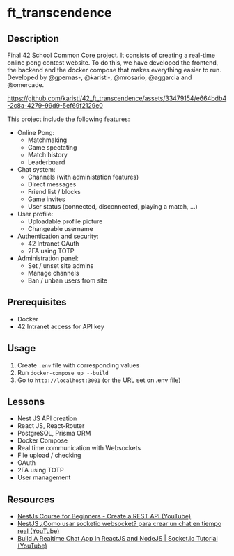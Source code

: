 # ft_transcendence

## Description
Final 42 School Common Core project. It consists of creating a real-time online pong contest website. To do this, we have developed the frontend, the backend and the docker compose that makes everything easier to run. Developed by @gpernas-, @karisti-, @mrosario, @aggarcia and @omercade.

https://github.com/karisti/42_ft_transcendence/assets/33479154/e664bdb4-2c8a-4279-99d9-5ef69f2129e0

This project include the following features:
- Online Pong:
  - Matchmaking
  - Game spectating
  - Match history
  - Leaderboard
- Chat system:
  - Channels (with administation features)
  - Direct messages
  - Friend list / blocks
  - Game invites
  - User status (connected, disconnected, playing a match, ...)
- User profile:
  - Uploadable profile picture
  - Changeable username
- Authentication and security:
  - 42 Intranet OAuth
  - 2FA using TOTP
- Administration panel:
  - Set / unset site admins
  - Manage channels
  - Ban / unban users from site

## Prerequisites
- Docker
- 42 Intranet access for API key

## Usage
1. Create `.env` file with corresponding values
2. Run `docker-compose up --build`
3. Go to `http://localhost:3001` (or the URL set on .env file)

## Lessons
- Nest JS API creation
- React JS, React-Router
- PostgreSQL, Prisma ORM
- Docker Compose
- Real time communication with Websockets
- File upload / checking
- OAuth
- 2FA using TOTP
- User management

## Resources
- [NestJs Course for Beginners - Create a REST API (YouTube)](https://www.youtube.com/watch?v=GHTA143_b-s "NestJs Course for Beginners - Create a REST API (YouTube)")
- [NestJS ¿Como usar socketio websocket? para crear un chat en tiempo real (YouTube)](https://www.youtube.com/watch?v=geGcMSCtDVk "NestJS ¿Como usar socketio websocket? para crear un chat en tiempo real (YouTube)")
- [Build A Realtime Chat App In ReactJS and NodeJS | Socket.io Tutorial (YouTube)](https://www.youtube.com/watch?v=NU-HfZY3ATQ "Build A Realtime Chat App In ReactJS and NodeJS | Socket.io Tutorial (YouTube)")
